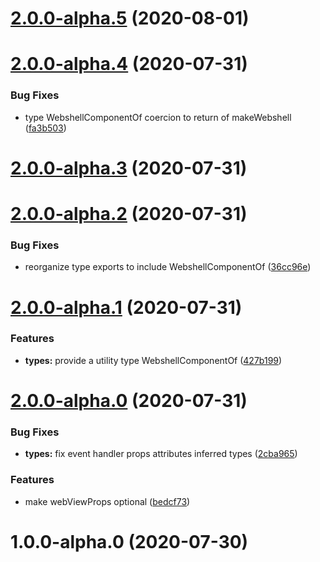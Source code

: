 # [2.0.0-alpha.5](http://jsamr/react-native-webshell/compare/2.0.0-alpha.4...2.0.0-alpha.5) (2020-08-01)

# [2.0.0-alpha.4](http://jsamr/react-native-webshell/compare/2.0.0-alpha.3...2.0.0-alpha.4) (2020-07-31)


### Bug Fixes

* type WebshellComponentOf coercion to return of makeWebshell ([fa3b503](http://jsamr/react-native-webshell/commits/fa3b503987d87afc21758a7910081b146bcfc249))

# [2.0.0-alpha.3](http://jsamr/react-native-webshell/compare/2.0.0-alpha.2...2.0.0-alpha.3) (2020-07-31)

# [2.0.0-alpha.2](http://jsamr/react-native-webshell/compare/2.0.0-alpha.1...2.0.0-alpha.2) (2020-07-31)


### Bug Fixes

* reorganize type exports to include WebshellComponentOf ([36cc96e](http://jsamr/react-native-webshell/commits/36cc96ebaaafa8bb321bdfd05d27cd94e61fa81c))

# [2.0.0-alpha.1](http://jsamr/react-native-webshell/compare/2.0.0-alpha.0...2.0.0-alpha.1) (2020-07-31)


### Features

* **types:** provide a utility type WebshellComponentOf ([427b199](http://jsamr/react-native-webshell/commits/427b199047227ade673bc48464e76aaad7e6f4c5))

# [2.0.0-alpha.0](http://jsamr/react-native-webshell/compare/1.0.0-alpha.0...2.0.0-alpha.0) (2020-07-31)


### Bug Fixes

* **types:** fix event handler props attributes inferred types ([2cba965](http://jsamr/react-native-webshell/commits/2cba965d7c86ff8a166e6b695df44ccdad54bf66))


### Features

* make webViewProps optional ([bedcf73](http://jsamr/react-native-webshell/commits/bedcf73d554323a14b40fd4ee76edd7d0a3bbab4))

# 1.0.0-alpha.0 (2020-07-30)

